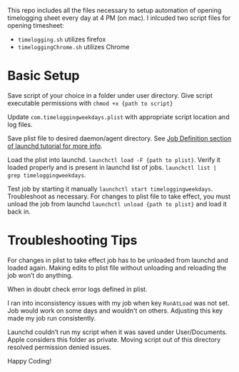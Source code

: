 This repo includes all the files necessary to setup automation of opening timelogging sheet every day at 4 PM (on mac). I inlcuded two script files for opening timesheet: 
* `timelogging.sh` utilizes firefox
* `timeloggingChrome.sh` utilizes Chrome


# Basic Setup
Save script of your choice in a folder under user directory. 
Give script executable permissions with `chmod +x {path to script}`

Update `com.timeloggingweekdays.plist` with appropriate script location and log files.

Save plist file to desired daemon/agent directory. See [Job Definition section of launchd tutorial for more info](https://www.launchd.info/). 

Load the plist into launchd. `launchctl load -F {path to plist}`. Verify it loaded properly and is present in launchd list of jobs. `launchctl list | grep timeloggingweekdays`. 

Test job by starting it manually `launchctl start timeloggingweekdays`. Troubleshoot as necessary. For changes to plist file to take effect, you must unload the job from launchd `launchctl unload {path to plist}` and load it back in. 

# Troubleshooting Tips

For changes in plist to take effect job has to be unloaded from launchd and loaded again. Making edits to plist file without unloading and reloading the job won’t do anything. 

When in doubt check error logs defined in plist.

I ran into inconsistency issues with my job when key `RunAtLoad` was not set. Job would work on some days and wouldn't on others. Adjusting this key made my job run consistently. 

Launchd couldn’t run my script when it was saved under User/Documents. Apple considers this folder as private. Moving script out of this directory resolved permission denied issues. 


Happy Coding!
